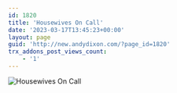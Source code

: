 ```yaml
---
id: 1820
title: 'Housewives On Call'
date: '2023-03-17T13:45:23+00:00'
layout: page
guid: 'http://new.andydixon.com/?page_id=1820'
trx_addons_post_views_count:
    - '1'
---
```


![Housewives On Call](https://i0.wp.com/assets.g8x2.ldn.idrivee2-23.com/posters/Housewives%20On%20Call%2001.jpg?w=1200&ssl=1 "Housewives On Call")